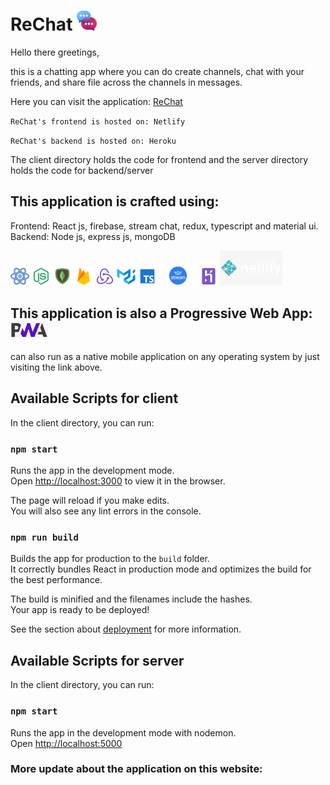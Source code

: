 # ReChat  ![](readmeImages/favicon-32x32.png)


Hello there greetings,

this is a chatting app where you can do create channels, chat with your friends, and share file across the channels in messages.

Here you can visit the application: [ReChat](https://rechatt.netlify.app/)

 `ReChat's frontend is hosted on: Netlify`

 `ReChat's backend is hosted on: Heroku`
 
 The client directory holds the code for frontend and the server directory holds the code for backend/server

## This application is crafted using: <br />
Frontend: React js, firebase, stream chat, redux, typescript and material ui. <br />
Backend: Node js, express js, mongoDB

![](readmeImages/react.png) ![](readmeImages/node-js.png) ![](readmeImages/mongodb.png) ![](readmeImages/firebase.png) ![](readmeImages/redux.png) ![](readmeImages/mui.png) ![](readmeImages/typescript.png) <img src='readmeImages/stream-chat.png' width='60' /> ![](readmeImages/heroku.png) <img src='readmeImages/netlify.png' width='100' />

## This application is also a Progressive Web App:  <img src='readmeImages/pwa.png' width='60' /> 

can also run as a native mobile application on any operating system by just visiting the link above.

## Available Scripts for client

In the client directory, you can run:

### `npm start`

Runs the app in the development mode.\
Open [http://localhost:3000](http://localhost:3000) to view it in the browser.

The page will reload if you make edits.\
You will also see any lint errors in the console.

### `npm run build`

Builds the app for production to the `build` folder.\
It correctly bundles React in production mode and optimizes the build for the best performance.

The build is minified and the filenames include the hashes.\
Your app is ready to be deployed!

See the section about [deployment](https://facebook.github.io/create-react-app/docs/deployment) for more information.

## Available Scripts for server

In the client directory, you can run:

### `npm start`

Runs the app in the development mode with nodemon.\
Open [http://localhost:5000](http://localhost:5000)

### More update about the application on this website: 
